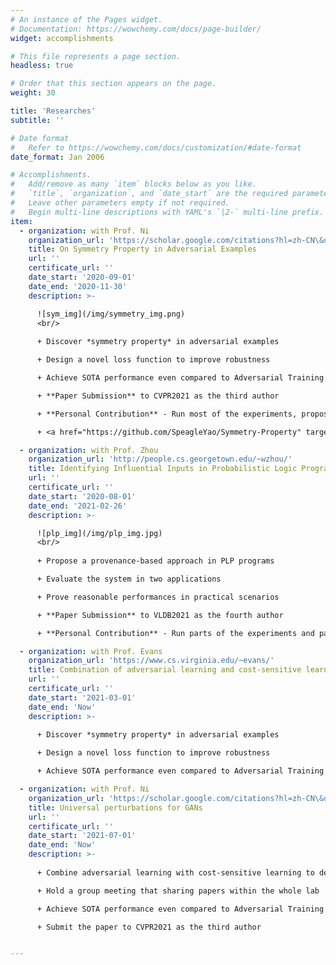 ```yaml
---
# An instance of the Pages widget.
# Documentation: https://wowchemy.com/docs/page-builder/
widget: accomplishments

# This file represents a page section.
headless: true

# Order that this section appears on the page.
weight: 30

title: 'Researches'
subtitle: ''

# Date format
#   Refer to https://wowchemy.com/docs/customization/#date-format
date_format: Jan 2006

# Accomplishments.
#   Add/remove as many `item` blocks below as you like.
#   `title`, `organization`, and `date_start` are the required parameters.
#   Leave other parameters empty if not required.
#   Begin multi-line descriptions with YAML's `|2-` multi-line prefix.
item:
  - organization: with Prof. Ni
    organization_url: 'https://scholar.google.com/citations?hl=zh-CN\&user=eUbmKwYAAAAJ'
    title: On Symmetry Property in Adversarial Examples
    url: ''
    certificate_url: ''
    date_start: '2020-09-01'
    date_end: '2020-11-30'
    description: >-

      ![sym_img](/img/symmetry_img.png)
      <br/>
      
      + Discover *symmetry property* in adversarial examples

      + Design a novel loss function to improve robustness

      + Achieve SOTA performance even compared to Adversarial Training

      + **Paper Submission** to CVPR2021 as the third author

      + **Personal Contribution** - Run most of the experiments, propose the final version of the loss function, and participate in paper writing

      + <a href="https://github.com/SpeagleYao/Symmetry-Property" target="_blank">Open Source Code</a> on GitHub

  - organization: with Prof. Zhou
    organization_url: 'http://people.cs.georgetown.edu/~wzhou/'
    title: Identifying Influential Inputs in Probabilistic Logic Programming
    url: ''
    certificate_url: ''
    date_start: '2020-08-01'
    date_end: '2021-02-26'
    description: >-

      ![plp_img](/img/plp_img.jpg)
      <br/>
      
      + Propose a provenance-based approach in PLP programs

      + Evaluate the system in two applications

      + Prove reasonable performances in practical scenarios

      + **Paper Submission** to VLDB2021 as the fourth author

      + **Personal Contribution** - Run parts of the experiments and participate in paper revising

  - organization: with Prof. Evans
    organization_url: 'https://www.cs.virginia.edu/~evans/'
    title: Combination of adversarial learning and cost-sensitive learning
    url: ''
    certificate_url: ''
    date_start: '2021-03-01'
    date_end: 'Now'
    description: >-
      
      + Discover *symmetry property* in adversarial examples

      + Design a novel loss function to improve robustness

      + Achieve SOTA performance even compared to Adversarial Training

  - organization: with Prof. Ni
    organization_url: 'https://scholar.google.com/citations?hl=zh-CN\&user=eUbmKwYAAAAJ'
    title: Universal perturbations for GANs
    url: ''
    certificate_url: ''
    date_start: '2021-07-01'
    date_end: 'Now'
    description: >-
      
      + Combine adversarial learning with cost-sensitive learning to defend targeted attack

      + Hold a group meeting that sharing papers within the whole lab

      + Achieve SOTA performance even compared to Adversarial Training

      + Submit the paper to CVPR2021 as the third author


---
```

